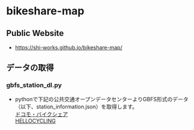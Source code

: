 # bikeshare-map
## Public Website
- https://shi-works.github.io/bikeshare-map/
## データの取得
### gbfs_station_dl.py
- pythonで下記の公共交通オープンデータセンターよりGBFS形式のデータ（以下、station_information.json）を取得します。  
[ドコモ・バイクシェア](https://ckan.odpt.org/dataset/c_bikeshare_gbfs-d-bikeshare/resource/f114f7d1-11c8-4f03-98e1-2a6d2fd53e2e)  
[HELLOCYCLING](https://ckan.odpt.org/dataset/c_bikeshare_gbfs-openstreet/resource/d45e9650-b243-4f5a-bda6-c2b0cb61e8a3)  
